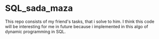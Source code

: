 # SQL_sada_maza
This repo consists of my friend's tasks, that i solve to him. I think this code will be interesting for me in future because i implemented in this algo of dynamic programming in SQL.

